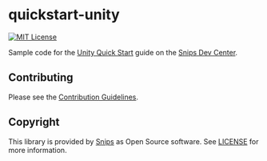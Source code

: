 # quickstart-unity

[![MIT License](https://img.shields.io/github/license/snipsco-samples/quickstart-unity.svg)](https://github.com/snipsco-samples/quickstart-unity/blob/master/LICENSE)

Sample code for the [Unity Quick Start](https://docs.snips.ai/apps/unity/quick-start) guide on the [Snips Dev Center](https://docs.snips.ai).

## Contributing

Please see the [Contribution Guidelines](https://github.com/snipsco-samples/quickstart-unity/blob/master/CONTRIBUTING.md).

## Copyright

This library is provided by [Snips](https://www.snips.ai) as Open Source software. See [LICENSE](https://github.com/snipsco-samples/quickstart-unity/blob/master/LICENSE) for more information.